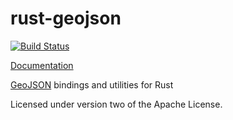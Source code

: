 rust-geojson
============

[![Build Status](https://travis-ci.org/georust/rust-geojson.svg)](https://travis-ci.org/georust/rust-geojson)

[Documentation](https://georust.github.io/geojson/)

[GeoJSON](http://geojson.org/) bindings and utilities for Rust

Licensed under version two of the Apache License.
